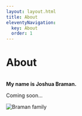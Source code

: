 ```yaml
---
layout: layout.html
title: About
eleventyNavigation:
  key: About
  order: 1
---
```


<div class="container">
  <div class="eyebrow"></div>
  <h1>About</h1>
  <div class="two-column two-column__50-50">
    <div class="column-first column">
      <p><strong>My name is Joshua Braman.</strong></p>
      <p>Coming soon...</p>
    </div>
    <div class="column-last column">
      <div class="with-accent">
        <img src="/images/family.webp" alt="Braman family" />
      </div>
    </div>
  </div>
</div>
